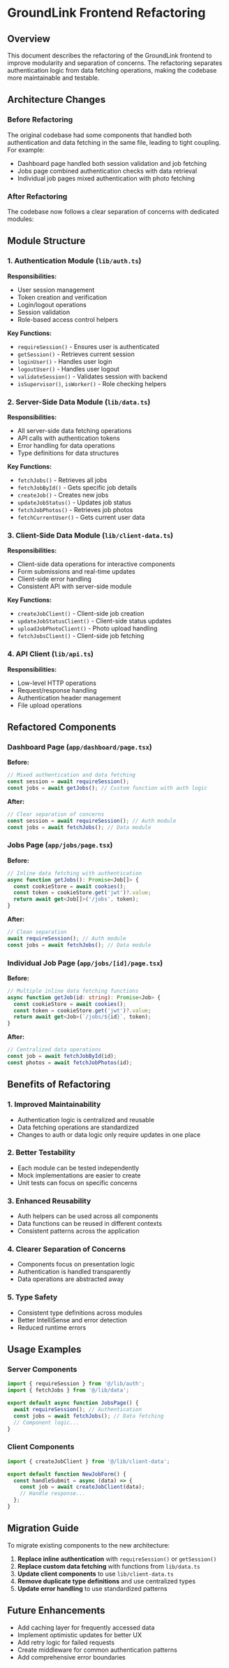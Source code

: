 # GroundLink Frontend Refactoring

## Overview

This document describes the refactoring of the GroundLink frontend to improve modularity and separation of concerns. The refactoring separates authentication logic from data fetching operations, making the codebase more maintainable and testable.

## Architecture Changes

### Before Refactoring

The original codebase had some components that handled both authentication and data fetching in the same file, leading to tight coupling. For example:

- Dashboard page handled both session validation and job fetching
- Jobs page combined authentication checks with data retrieval
- Individual job pages mixed authentication with photo fetching

### After Refactoring

The codebase now follows a clear separation of concerns with dedicated modules:

## Module Structure

### 1. Authentication Module (`lib/auth.ts`)

**Responsibilities:**
- User session management
- Token creation and verification
- Login/logout operations
- Session validation
- Role-based access control helpers

**Key Functions:**
- `requireSession()` - Ensures user is authenticated
- `getSession()` - Retrieves current session
- `loginUser()` - Handles user login
- `logoutUser()` - Handles user logout
- `validateSession()` - Validates session with backend
- `isSupervisor()`, `isWorker()` - Role checking helpers

### 2. Server-Side Data Module (`lib/data.ts`)

**Responsibilities:**
- All server-side data fetching operations
- API calls with authentication tokens
- Error handling for data operations
- Type definitions for data structures

**Key Functions:**
- `fetchJobs()` - Retrieves all jobs
- `fetchJobById()` - Gets specific job details
- `createJob()` - Creates new jobs
- `updateJobStatus()` - Updates job status
- `fetchJobPhotos()` - Retrieves job photos
- `fetchCurrentUser()` - Gets current user data

### 3. Client-Side Data Module (`lib/client-data.ts`)

**Responsibilities:**
- Client-side data operations for interactive components
- Form submissions and real-time updates
- Client-side error handling
- Consistent API with server-side module

**Key Functions:**
- `createJobClient()` - Client-side job creation
- `updateJobStatusClient()` - Client-side status updates
- `uploadJobPhotoClient()` - Photo upload handling
- `fetchJobsClient()` - Client-side job fetching

### 4. API Client (`lib/api.ts`)

**Responsibilities:**
- Low-level HTTP operations
- Request/response handling
- Authentication header management
- File upload operations

## Refactored Components

### Dashboard Page (`app/dashboard/page.tsx`)

**Before:**
```typescript
// Mixed authentication and data fetching
const session = await requireSession();
const jobs = await getJobs(); // Custom function with auth logic
```

**After:**
```typescript
// Clear separation of concerns
const session = await requireSession(); // Auth module
const jobs = await fetchJobs(); // Data module
```

### Jobs Page (`app/jobs/page.tsx`)

**Before:**
```typescript
// Inline data fetching with authentication
async function getJobs(): Promise<Job[]> {
  const cookieStore = await cookies();
  const token = cookieStore.get('jwt')?.value;
  return await get<Job[]>('/jobs', token);
}
```

**After:**
```typescript
// Clean separation
await requireSession(); // Auth module
const jobs = await fetchJobs(); // Data module
```

### Individual Job Page (`app/jobs/[id]/page.tsx`)

**Before:**
```typescript
// Multiple inline data fetching functions
async function getJob(id: string): Promise<Job> {
  const cookieStore = await cookies();
  const token = cookieStore.get('jwt')?.value;
  return await get<Job>(`/jobs/${id}`, token);
}
```

**After:**
```typescript
// Centralized data operations
const job = await fetchJobById(id);
const photos = await fetchJobPhotos(id);
```

## Benefits of Refactoring

### 1. **Improved Maintainability**
- Authentication logic is centralized and reusable
- Data fetching operations are standardized
- Changes to auth or data logic only require updates in one place

### 2. **Better Testability**
- Each module can be tested independently
- Mock implementations are easier to create
- Unit tests can focus on specific concerns

### 3. **Enhanced Reusability**
- Auth helpers can be used across all components
- Data functions can be reused in different contexts
- Consistent patterns across the application

### 4. **Clearer Separation of Concerns**
- Components focus on presentation logic
- Authentication is handled transparently
- Data operations are abstracted away

### 5. **Type Safety**
- Consistent type definitions across modules
- Better IntelliSense and error detection
- Reduced runtime errors

## Usage Examples

### Server Components
```typescript
import { requireSession } from '@/lib/auth';
import { fetchJobs } from '@/lib/data';

export default async function JobsPage() {
  await requireSession(); // Authentication
  const jobs = await fetchJobs(); // Data fetching
  // Component logic...
}
```

### Client Components
```typescript
import { createJobClient } from '@/lib/client-data';

export default function NewJobForm() {
  const handleSubmit = async (data) => {
    const job = await createJobClient(data);
    // Handle response...
  };
}
```

## Migration Guide

To migrate existing components to the new architecture:

1. **Replace inline authentication** with `requireSession()` or `getSession()`
2. **Replace custom data fetching** with functions from `lib/data.ts`
3. **Update client components** to use `lib/client-data.ts`
4. **Remove duplicate type definitions** and use centralized types
5. **Update error handling** to use standardized patterns

## Future Enhancements

- Add caching layer for frequently accessed data
- Implement optimistic updates for better UX
- Add retry logic for failed requests
- Create middleware for common authentication patterns
- Add comprehensive error boundaries 